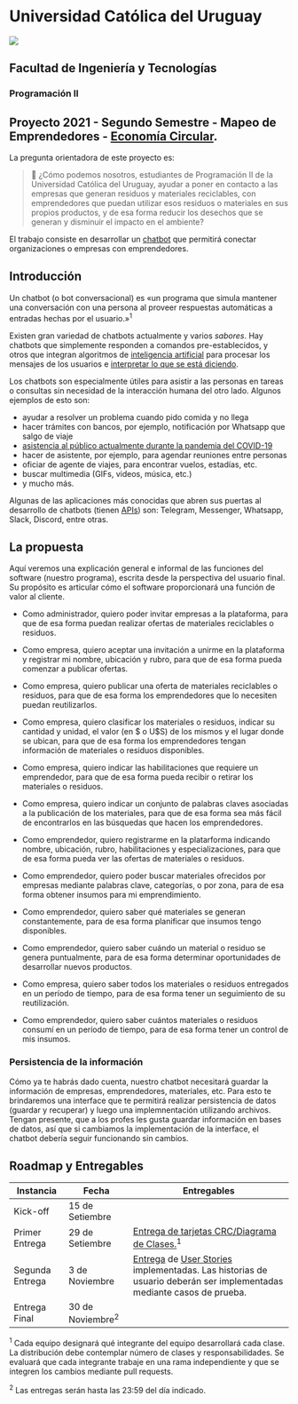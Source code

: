 # Universidad Católica del Uruguay
<img src="https://ucu.edu.uy/sites/all/themes/univer/logo.png">

## Facultad de Ingeniería y Tecnologías
### Programación II

## Proyecto 2021 - Segundo Semestre - Mapeo de Emprendedores - [Economía Circular](https://es.wikipedia.org/wiki/Econom%C3%ADa_circular).

La pregunta orientadora de este proyecto es:

> :thinking: ¿Cómo podemos nosotros, estudiantes de Programación II de la Universidad Católica del Uruguay, ayudar a poner en contacto a las empresas que generan residuos y materiales reciclables, con emprendedores que puedan utilizar esos residuos o materiales en sus propios productos, y de esa forma reducir los desechos que se generan y disminuir el impacto en el ambiente?

El trabajo consiste en desarrollar un [chatbot](https://es.wikipedia.org/wiki/Bot_conversacional) que permitirá conectar organizaciones o empresas con emprendedores.

## Introducción

Un chatbot (o bot conversacional) es «un programa que simula mantener una conversación con una persona al proveer respuestas automáticas a entradas hechas por el usuario.»<sup>1</sup>

Existen gran variedad de chatbots actualmente y varios _sabores_. Hay chatbots que simplemente responden a comandos pre-establecidos, y otros que integran algoritmos de [inteligencia artificial](https://es.wikipedia.org/wiki/Inteligencia_artificial) para procesar los mensajes de los usuarios e [interpretar lo que se está diciendo](https://es.wikipedia.org/wiki/Procesamiento_de_lenguajes_naturales).

Los chatbots son especialmente útiles para asistir a las personas en tareas o consultas sin necesidad de la interacción humana del otro lado. Algunos ejemplos de esto son:

- ayudar a resolver un problema cuando pido comida y no llega
- hacer trámites con bancos, por ejemplo, notificación por Whatsapp que salgo de viaje
- [asistencia al público actualmente durante la pandemia del COVID-19](https://www.gub.uy/ministerio-salud-publica/coronavirus)
- hacer de asistente, por ejemplo, para agendar reuniones entre personas
- oficiar de agente de viajes, para encontrar vuelos, estadías, etc.
- buscar multimedia (GIFs, videos, música, etc.)
- y mucho más.

Algunas de las aplicaciones más conocidas que abren sus puertas al desarrollo de chatbots (tienen [APIs](https://es.wikipedia.org/wiki/Interfaz_de_programaci%C3%B3n_de_aplicaciones)) son: Telegram, Messenger, Whatsapp, Slack, Discord, entre otras.

## La propuesta
Aquí veremos una explicación general e informal de las funciones del software (nuestro programa), escrita desde la perspectiva del usuario final. Su propósito es articular cómo el software proporcionará una función de valor al cliente.

- Como administrador, quiero poder invitar empresas a la plataforma, para que de esa forma puedan realizar ofertas de materiales reciclables o residuos.

- Como empresa, quiero aceptar una invitación a unirme en la plataforma y registrar mi nombre, ubicación y rubro, para que de esa forma pueda comenzar a publicar ofertas.

- Como empresa, quiero publicar una oferta de materiales reciclables o residuos, para que de esa forma los emprendedores que lo necesiten puedan reutilizarlos.

- Como empresa, quiero clasificar los materiales o residuos, indicar su cantidad y unidad, el valor (en $ o U$S) de los mismos y el lugar donde se ubican, para que de esa forma los emprendedores tengan información de materiales o residuos disponibles.

- Como empresa, quiero indicar las habilitaciones que requiere un emprendedor, para que de esa forma pueda recibir o retirar los materiales o residuos.

- Como empresa, quiero indicar un conjunto de palabras claves asociadas a la publicación de los materiales, para que de esa forma sea más fácil de encontrarlos en las búsquedas que hacen los emprendedores.

- Como emprendedor, quiero registrarme en la platarforma indicando nombre, ubicación, rubro, habilitaciones y especializaciones, para que de esa forma pueda ver las ofertas de materiales o residuos.

- Como emprendedor, quiero poder buscar materiales ofrecidos por empresas mediante palabras clave, categorías, o por zona, para de esa forma obtener insumos para mi emprendimiento.

- Como emprendedor, quiero saber qué materiales se generan constantemente, para de esa forma planificar que insumos tengo disponibles.

- Como emprendedor, quiero saber cuándo un material o residuo se genera puntualmente, para de esa forma determinar oportunidades de desarrollar nuevos productos.

- Como empresa, quiero saber todos los materiales o residuos entregados en un período de tiempo, para de esa forma tener un seguimiento de su reutilización.

- Como emprendedor, quiero saber cuántos materiales o residuos consumí en un período de tiempo, para de esa forma tener un control de mis insumos.

### Persistencia de la información
Cómo ya te habrás dado cuenta, nuestro chatbot necesitará guardar la información de empresas, emprendedores, materiales, etc. Para esto te brindaremos una interface que te permitirá realizar persistencia de datos (guardar y recuperar) y luego una implemnentación utilizando archivos. Tengan presente, que a los profes les gusta guardar información en bases de datos, así que si cambiamos la implementación de la interface, el chatbot debería seguir funcionando sin cambios.

## Roadmap y Entregables
| Instancia | Fecha | Entregables |
| --- | --- | --- |
| Kick-off | 15 de Setiembre |
| Primer Entrega | 29 de Setiembre | [Entrega de tarjetas CRC/Diagrama de Clases.](https://github.com/ucudal/PII_2021_2_Proyecto/blob/main/Entregas/Entrega1.md)<sup>1</sup>
| Segunda Entrega | 3 de Noviembre | [Entrega](https://github.com/ucudal/PII_2021_2_Proyecto/blob/main/Entregas/Entrega2.md) de [User Stories](https://es.wikipedia.org/wiki/Historias_de_usuario) implementadas. Las historias de usuario deberán ser implementadas mediante casos de prueba.
| Entrega Final | 30 de Noviembre<sup>2</sup>|

<sup>1</sup> Cada equipo designará qué integrante del equipo desarrollará cada clase. La distribución debe contemplar número de clases y responsabilidades. Se evaluará que cada integrante trabaje en una rama independiente y que se integren los cambios mediante pull requests.

<sup>2</sup> Las entregas serán hasta las 23:59 del día indicado.
